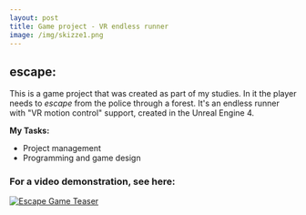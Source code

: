 ```yaml
---
layout: post
title: Game project - VR endless runner
image: /img/skizze1.png
---
```


## escape:   
This is a game project that was created as part of my studies. In it the player needs to *escape* from the police through a forest. It's an endless runner with "VR motion control" support, created in the Unreal Engine 4.

**My Tasks:**
* Project management
* Programming and game design

### For a video demonstration, see here:
[![Escape Game Teaser](http://i.imgur.com/7s99quF.png)](https://vimeo.com/209393676 "Escape Game Teaser - Click to Watch!")
